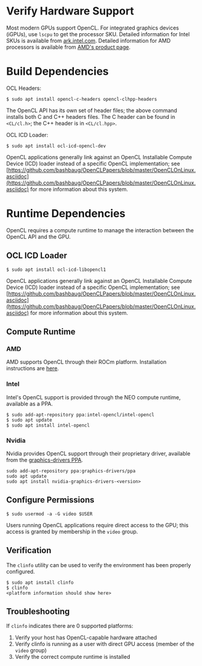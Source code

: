 # Verify Hardware Support

Most modern GPUs support OpenCL. For integrated graphics devices (iGPUs), use `lscpu` to get the processor SKU. Detailed information for Intel SKUs is available from [ark.intel.com](ark.intel.com). Detailed information for AMD processors is available from [AMD's product page](https://www.amd.com/en/products/specifications/processors).

# Build Dependencies

OCL Headers:
```
$ sudo apt install opencl-c-headers opencl-clhpp-headers
```
The OpenCL API has its own set of header files; the above command installs both C and C++ headers files. The C header can be found in `<CL/cl.h>`; the C++ header is in `<CL/cl.hpp>`.

OCL ICD Loader:

```
$ sudo apt install ocl-icd-opencl-dev
```

OpenCL applications generally link against an OpenCL Installable Compute Device (ICD) loader instead of a specific OpenCL implementation; see [https://github.com/bashbaug/OpenCLPapers/blob/master/OpenCLOnLinux.asciidoc](https://github.com/bashbaug/OpenCLPapers/blob/master/OpenCLOnLinux.asciidoc) for more information about this system.

# Runtime Dependencies

OpenCL requires a compute runtime to manage the interaction between the OpenCL API and the GPU.

## OCL ICD Loader

```
$ sudo apt install ocl-icd-libopencl1
```

OpenCL applications generally link against an OpenCL Installable Compute Device (ICD) loader instead of a specific OpenCL implementation; see [https://github.com/bashbaug/OpenCLPapers/blob/master/OpenCLOnLinux.asciidoc](https://github.com/bashbaug/OpenCLPapers/blob/master/OpenCLOnLinux.asciidoc) for more information about this system.

## Compute Runtime

### AMD

AMD supports OpenCL through their ROCm platform. Installation instructions are [here](https://rocmdocs.amd.com/en/latest/Installation_Guide/Installation-Guide.html#ubuntu).

### Intel
Intel's OpenCL support is provided through the NEO compute runtime, available as a PPA.

```
$ sudo add-apt-repository ppa:intel-opencl/intel-opencl
$ sudo apt update
$ sudo apt install intel-opencl
```

### Nvidia
Nvidia provides OpenCL support through their proprietary driver, available from the [graphics-drivers PPA](https://launchpad.net/~graphics-drivers/+archive/ubuntu/ppa).

```
sudo add-apt-repository ppa:graphics-drivers/ppa
sudo apt update
sudo apt install nvidia-graphics-drivers-<version>
```

## Configure Permissions
```
$ sudo usermod -a -G video $USER
```

Users running OpenCL applications require direct access to the GPU; this access is granted by membership in the `video` group.

## Verification
The `clinfo` utility can be used to verify the environment has been properly configured.

```
$ sudo apt install clinfo
$ clinfo
<platform information should show here>
```

## Troubleshooting

If `clinfo` indicates there are 0 supported platforms:

1. Verify your host has OpenCL-capable hardware attached
2. Verify clinfo is running as a user with direct GPU access (member of the `video` group)
3. Verify the correct compute runtime is installed

